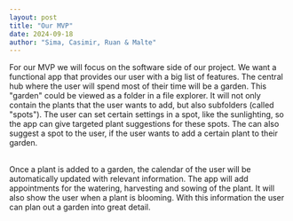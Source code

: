 ```yaml
---
layout: post
title: "Our MVP"
date: 2024-09-18
author: "Sima, Casimir, Ruan & Malte"
---
```


For our MVP we will focus on the software side of our project. We want a functional app that provides our user with a big list of features.
The central hub where the user will spend most of their time will be a garden. This "garden" could be viewed as a folder in a file explorer.
It will not only contain the plants that the user wants to add, but also subfolders (called "spots"). The user can set certain settings in a
spot, like the sunlighting, so the app can give targeted plant suggestions for these spots. The can also suggest a spot to the user, if the
user wants to add a certain plant to their garden. <br/> <br/>

Once a plant is added to a garden, the calendar of the user will be automatically updated with relevant information. The app will add
appointments for the watering, harvesting and sowing of the plant. It will also show the user when a plant is blooming. With this information
the user can plan out a garden into great detail.
